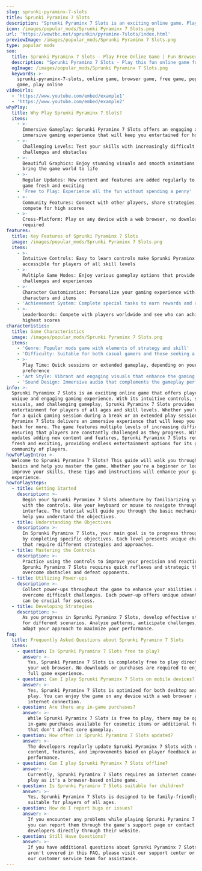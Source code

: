 ```yaml
---
slug: sprunki-pyraminx-7-slots
title: Sprunki Pyraminx 7 Slots
description: "Sprunki Pyraminx 7 Slots is an exciting online game. Play for free directly in your browser!"
icon: /images/popular_mods/Sprunki Pyraminx 7 Slots.png
url: 'https://wowtbc.net/sprunkin/pyraminx-7slots/index.html'
previewImage: /images/popular_mods/Sprunki Pyraminx 7 Slots.png
type: popular mods
seo:
  title: Sprunki Pyraminx 7 Slots - Play Free Online Game | Fun Browser Games
  description: "Sprunki Pyraminx 7 Slots - Play this fun online game for free in your browser. No download required!"
  ogImage: /images/popular_mods/Sprunki Pyraminx 7 Slots.png
  keywords: >-
    sprunki-pyraminx-7-slots, online game, browser game, free game, popular mods
    game, play online
videoUrls:
  - 'https://www.youtube.com/embed/example1'
  - 'https://www.youtube.com/embed/example2'
whyPlay:
  title: Why Play Sprunki Pyraminx 7 Slots?
  items:
    - >-
      Immersive Gameplay: Sprunki Pyraminx 7 Slots offers an engaging and
      immersive gaming experience that will keep you entertained for hours
    - >-
      Challenging Levels: Test your skills with increasingly difficult
      challenges and obstacles
    - >-
      Beautiful Graphics: Enjoy stunning visuals and smooth animations that
      bring the game world to life
    - >-
      Regular Updates: New content and features are added regularly to keep the
      game fresh and exciting
    - 'Free to Play: Experience all the fun without spending a penny'
    - >-
      Community Features: Connect with other players, share strategies, and
      compete for high scores
    - >-
      Cross-Platform: Play on any device with a web browser, no downloads
      required
features:
  title: Key Features of Sprunki Pyraminx 7 Slots
  image: /images/popular_mods/Sprunki Pyraminx 7 Slots.png
  items:
    - >-
      Intuitive Controls: Easy to learn controls make Sprunki Pyraminx 7 Slots
      accessible for players of all skill levels
    - >-
      Multiple Game Modes: Enjoy various gameplay options that provide different
      challenges and experiences
    - >-
      Character Customization: Personalize your gaming experience with unique
      characters and items
    - 'Achievement System: Complete special tasks to earn rewards and recognition'
    - >-
      Leaderboards: Compete with players worldwide and see who can achieve the
      highest scores
characteristics:
  title: Game Characteristics
  image: /images/popular_mods/Sprunki Pyraminx 7 Slots.png
  items:
    - 'Genre: Popular mods game with elements of strategy and skill'
    - 'Difficulty: Suitable for both casual gamers and those seeking a challenge'
    - >-
      Play Time: Quick sessions or extended gameplay, depending on your
      preference
    - 'Art Style: Vibrant and engaging visuals that enhance the gaming experience'
    - 'Sound Design: Immersive audio that complements the gameplay perfectly'
info: >-
  Sprunki Pyraminx 7 Slots is an exciting online game that offers players a
  unique and engaging gaming experience. With its intuitive controls, stunning
  visuals, and challenging gameplay, Sprunki Pyraminx 7 Slots provides hours of
  entertainment for players of all ages and skill levels. Whether you're looking
  for a quick gaming session during a break or an extended play session, Sprunki
  Pyraminx 7 Slots delivers an immersive experience that will keep you coming
  back for more. The game features multiple levels of increasing difficulty,
  ensuring that players are constantly challenged as they progress. With regular
  updates adding new content and features, Sprunki Pyraminx 7 Slots remains
  fresh and exciting, providing endless entertainment options for its growing
  community of players.
howToPlayIntro: >-
  Welcome to Sprunki Pyraminx 7 Slots! This guide will walk you through the
  basics and help you master the game. Whether you're a beginner or looking to
  improve your skills, these tips and instructions will enhance your gaming
  experience.
howToPlaySteps:
  - title: Getting Started
    description: >-
      Begin your Sprunki Pyraminx 7 Slots adventure by familiarizing yourself
      with the controls. Use your keyboard or mouse to navigate through the game
      interface. The tutorial will guide you through the basic mechanics and
      help you understand the objectives.
  - title: Understanding the Objectives
    description: >-
      In Sprunki Pyraminx 7 Slots, your main goal is to progress through levels
      by completing specific objectives. Each level presents unique challenges
      that require different strategies and approaches.
  - title: Mastering the Controls
    description: >-
      Practice using the controls to improve your precision and reaction time.
      Sprunki Pyraminx 7 Slots requires quick reflexes and strategic thinking to
      overcome obstacles and defeat opponents.
  - title: Utilizing Power-ups
    description: >-
      Collect power-ups throughout the game to enhance your abilities and
      overcome difficult challenges. Each power-up offers unique advantages that
      can be crucial for success.
  - title: Developing Strategies
    description: >-
      As you progress in Sprunki Pyraminx 7 Slots, develop effective strategies
      for different scenarios. Analyze patterns, anticipate challenges, and
      adapt your approach to maximize your performance.
faq:
  title: Frequently Asked Questions about Sprunki Pyraminx 7 Slots
  items:
    - question: Is Sprunki Pyraminx 7 Slots free to play?
      answer: >-
        Yes, Sprunki Pyraminx 7 Slots is completely free to play directly in
        your web browser. No downloads or purchases are required to enjoy the
        full game experience.
    - question: Can I play Sprunki Pyraminx 7 Slots on mobile devices?
      answer: >-
        Yes, Sprunki Pyraminx 7 Slots is optimized for both desktop and mobile
        play. You can enjoy the game on any device with a web browser and
        internet connection.
    - question: Are there any in-game purchases?
      answer: >-
        While Sprunki Pyraminx 7 Slots is free to play, there may be optional
        in-game purchases available for cosmetic items or additional features
        that don't affect core gameplay.
    - question: How often is Sprunki Pyraminx 7 Slots updated?
      answer: >-
        The developers regularly update Sprunki Pyraminx 7 Slots with new
        content, features, and improvements based on player feedback and game
        performance.
    - question: Can I play Sprunki Pyraminx 7 Slots offline?
      answer: >-
        Currently, Sprunki Pyraminx 7 Slots requires an internet connection to
        play as it's a browser-based online game.
    - question: Is Sprunki Pyraminx 7 Slots suitable for children?
      answer: >-
        Yes, Sprunki Pyraminx 7 Slots is designed to be family-friendly and
        suitable for players of all ages.
    - question: How do I report bugs or issues?
      answer: >-
        If you encounter any problems while playing Sprunki Pyraminx 7 Slots,
        you can report them through the game's support page or contact the
        developers directly through their website.
    - question: Still Have Questions?
      answer: >-
        If you have additional questions about Sprunki Pyraminx 7 Slots that
        aren't covered in this FAQ, please visit our support center or contact
        our customer service team for assistance.
---
```


